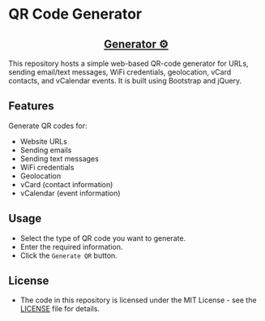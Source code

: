 # QR Code Generator

<h2 align="center"><a href="https://qrcodes.oncornerstone.app">Generator ⚙</a></h2>

This repository hosts a simple web-based QR-code generator for URLs, sending email/text messages, WiFi credentials, geolocation, vCard contacts, and vCalendar events. It is built using Bootstrap and jQuery.

## Features

Generate QR codes for:

- Website URLs
- Sending emails
- Sending text messages
- WiFi credentials
- Geolocation
- vCard (contact information)
- vCalendar (event information)

## Usage

- Select the type of QR code you want to generate.
- Enter the required information.
- Click the `Generate QR` button.

## License

- The code in this repository is licensed under the MIT License - see the [LICENSE](LICENSE) file for details.
